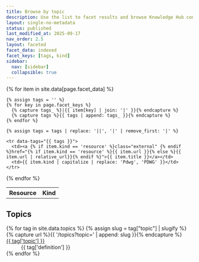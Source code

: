 ```yaml
---
title: Browse by topic
description: Use the list to facet results and browse Knowledge Hub content by topics. Sort by frequency or alphabetical using the icons at the top of the list, or read the topic definitions at [the bottom of the page](#topics).
layout: single-no-metadata
status: published
last_modified_at: 2025-09-17
nav_order: 2.5
layout: faceted
facet_data: indexed
facet_keys: [tags, kind]
sidebar:
  nav: [sidebar]
  collapsible: true
---
```






<table class="faceted">
  <tr><th>Resource</th><th>Kind</th></tr>
  {% for item in site.data[page.facet_data] %}

    {% assign tags = '' %}
    {% for key in page.facet_keys %}
      {% capture tags_ %}|{{ item[key] | join: '|' }}{% endcapture %}
      {% capture tags %}{{ tags | append: tags_ }}{% endcapture %}
    {% endfor %}

    {% assign tags = tags | replace: '||', '|' | remove_first: '|' %}

    <tr data-tags="{{ tags }}">
      <td><a {% if item.kind == 'resource' %}class="external" {% endif %}href="{% if item.kind == 'resource' %}{{ item.url }}{% else %}{{ item.url | relative_url}}{% endif %}">{{ item.title }}</a></td>
      <td>{{ item.kind | capitalize | replace: 'Pdwg', 'PDWG' }}</td>
    </tr>
  {% endfor %}
</table>

<h2>Topics<a name="topics"></a></h2>
<dl>
{% for tag in site.data.topics %}
  {% assign slug = tag["topic"] | slugify %}
  {% capture url %}{{ '/topics?topic=' | append: slug }}{% endcapture %}
  <dt><a href="{{ url | relative_url }}">{{ tag['topic'] }}</a></dt>
  <dd>{{ tag['definition'] }}</dd>
{% endfor %}
</dl>


